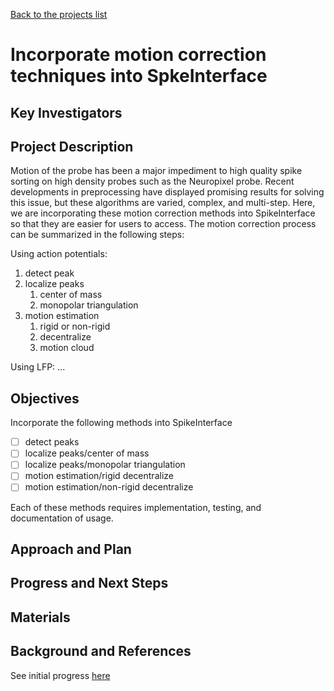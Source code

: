 [Back to the projects list](../../README.md)

<!-- For information on how to write GitHub .md files see https://guides.github.com/features/mastering-markdown/ -->

# Incorporate motion correction techniques into SpkeInterface

## Key Investigators

<!-- - Investigator 1 (Affiliation)-->
<!-- - Investigator 2 (Affiliation)-->

## Project Description


Motion of the probe has been a major impediment to high quality spike sorting on high density probes such as the Neuropixel probe. Recent developments in preprocessing have displayed promising results for solving this issue, but these algorithms are varied, complex, and multi-step. Here, we are incorporating these motion correction methods into SpikeInterface so that they are easier for users to access. The motion correction process can be summarized in the following steps: 

Using action potentials:
1. detect peak
2. localize peaks
    1. center of mass
    2. monopolar triangulation
3. motion estimation
    1. rigid or non-rigid
    2. decentralize
    3. motion cloud


Using LFP:
...
## Objectives

Incorporate the following methods into SpikeInterface
* [ ] detect peaks
* [ ] localize peaks/center of mass
* [ ] localize peaks/monopolar triangulation
* [ ] motion estimation/rigid decentralize
* [ ] motion estimation/non-rigid decentralize

Each of these methods requires implementation, testing, and documentation of usage.

## Approach and Plan

<!-- 1. Describe the steps of your planned approach to reach the objectives.-->
<!-- 1. ... -->
<!-- 1. ... -->

## Progress and Next Steps

<!--Populate this section as you are making progress before/during/after the hackathon-->
<!--Describe the progress you have made on the project,e.g., which objectives you have achieved and how.-->
<!--Describe the next steps you are planing to take to complete the project.-->

## Materials

<!--If available add links to the materials relevant to the project, e.g., the code generated for the project or data used-->
<!--If available add pictures and links to videos that demonstrate what has been accomplished.-->
<!--![Description of picture](Example2.jpg)-->

## Background and References

See initial progress [here](https://spikeinterface.github.io/blog/spikeinterface-motion-estimation/)

<!--Use this space for information that may help people better understand your project, like links to papers, source code, or data ,e.g:-->
<!-- - Source code: https://github.com/YourUser/YourRepository -->
<!-- - Documentation: https://link.to.docs -->
<!-- - Test data: https://link.to.test.data -->

